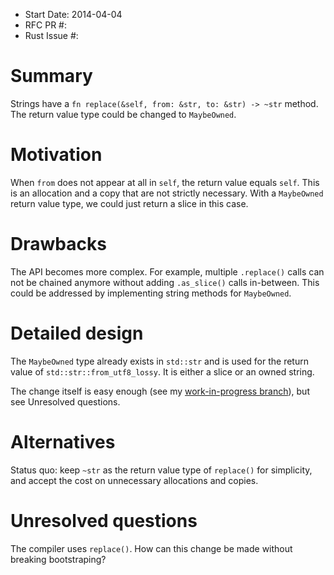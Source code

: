 - Start Date: 2014-04-04
- RFC PR #:
- Rust Issue #:

# Summary

Strings have a `fn replace(&self, from: &str, to: &str) -> ~str` method.
The return value type could be changed to `MaybeOwned`.

# Motivation

When `from` does not appear at all in `self`, the return value equals `self`.
This is an allocation and a copy that are not strictly necessary.
With a `MaybeOwned` return value type, we could just return a slice in this case.

# Drawbacks

The API becomes more complex.
For example, multiple `.replace()` calls can not be chained anymore
without adding `.as_slice()` calls in-between.
This could be addressed by implementing string methods for `MaybeOwned`.

# Detailed design

The `MaybeOwned` type already exists in `std::str`
and is used for the return value of `std::str::from_utf8_lossy`.
It is either a slice or an owned string.

The change itself is easy enough
(see my [work-in-progress branch](https://github.com/SimonSapin/rust/compare/str-replace-maybeowned)),
but see Unresolved questions.

# Alternatives

Status quo: keep `~str` as the return value type of `replace()` for simplicity,
and accept the cost on unnecessary allocations and copies.

# Unresolved questions

The compiler uses `replace()`.
How can this change be made without breaking bootstraping?
